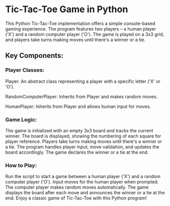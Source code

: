 # Tic-Tac-Toe Game in Python

This Python Tic-Tac-Toe implementation offers a simple console-based gaming experience. The program features two players – a human player ('X') and a random computer player ('O'). The game is played on a 3x3 grid, and players take turns making moves until there's a winner or a tie.

## Key Components:

### Player Classes:

Player: An abstract class representing a player with a specific letter ('X' or 'O').

RandomComputerPlayer: Inherits from Player and makes random moves.

HumanPlayer: Inherits from Player and allows human input for moves.

### Game Logic:

The game is initialized with an empty 3x3 board and tracks the current winner.
The board is displayed, showing the numbering of each square for player reference.
Players take turns making moves until there's a winner or a tie.
The program handles player input, move validation, and updates the board accordingly.
The game declares the winner or a tie at the end.

### How to Play:

Run the script to start a game between a human player ('X') and a random computer player ('O').
Input moves for the human player when prompted.
The computer player makes random moves automatically.
The game displays the board after each move and announces the winner or a tie at the end.
Enjoy a classic game of Tic-Tac-Toe with this Python program!
